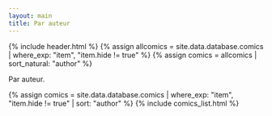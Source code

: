 ```yaml
---
layout: main
title: Par auteur
---
```


{% include header.html %}
{% assign allcomics = site.data.database.comics | where_exp: "item", "item.hide != true" %}
{% assign comics = allcomics | sort_natural: "author" %}

Par auteur.

<div id="comics-list">
{% assign comics = site.data.database.comics | where_exp: "item", "item.hide != true" |  sort: "author" %}
{% include comics_list.html %}
</div>